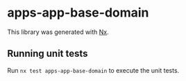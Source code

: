 # apps-app-base-domain

This library was generated with [Nx](https://nx.dev).

## Running unit tests

Run `nx test apps-app-base-domain` to execute the unit tests.
